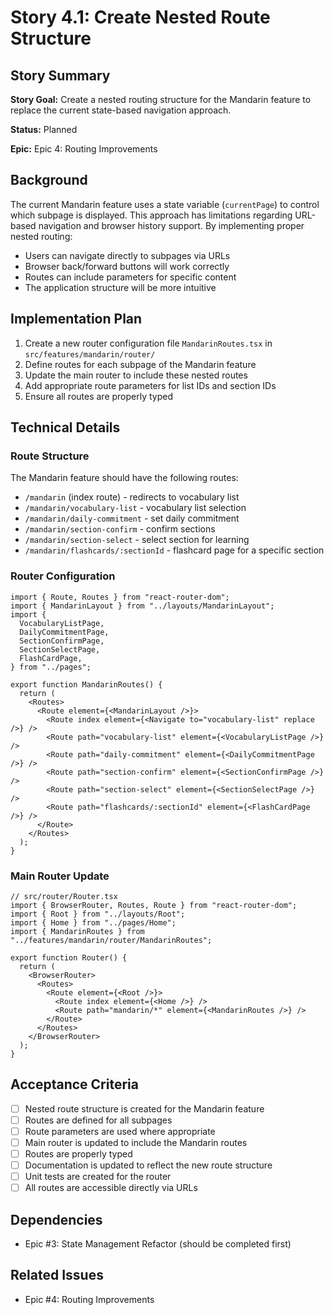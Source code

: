 # Story 4.1: Create Nested Route Structure

## Story Summary

**Story Goal:** Create a nested routing structure for the Mandarin feature to replace the current state-based navigation approach.

**Status:** Planned

**Epic:** Epic 4: Routing Improvements

## Background

The current Mandarin feature uses a state variable (`currentPage`) to control which subpage is displayed. This approach has limitations regarding URL-based navigation and browser history support. By implementing proper nested routing:

- Users can navigate directly to subpages via URLs
- Browser back/forward buttons will work correctly
- Routes can include parameters for specific content
- The application structure will be more intuitive

## Implementation Plan

1. Create a new router configuration file `MandarinRoutes.tsx` in `src/features/mandarin/router/`
2. Define routes for each subpage of the Mandarin feature
3. Update the main router to include these nested routes
4. Add appropriate route parameters for list IDs and section IDs
5. Ensure all routes are properly typed

## Technical Details

### Route Structure

The Mandarin feature should have the following routes:

- `/mandarin` (index route) - redirects to vocabulary list
- `/mandarin/vocabulary-list` - vocabulary list selection
- `/mandarin/daily-commitment` - set daily commitment
- `/mandarin/section-confirm` - confirm sections
- `/mandarin/section-select` - select section for learning
- `/mandarin/flashcards/:sectionId` - flashcard page for a specific section

### Router Configuration

```tsx
import { Route, Routes } from "react-router-dom";
import { MandarinLayout } from "../layouts/MandarinLayout";
import {
  VocabularyListPage,
  DailyCommitmentPage,
  SectionConfirmPage,
  SectionSelectPage,
  FlashCardPage,
} from "../pages";

export function MandarinRoutes() {
  return (
    <Routes>
      <Route element={<MandarinLayout />}>
        <Route index element={<Navigate to="vocabulary-list" replace />} />
        <Route path="vocabulary-list" element={<VocabularyListPage />} />
        <Route path="daily-commitment" element={<DailyCommitmentPage />} />
        <Route path="section-confirm" element={<SectionConfirmPage />} />
        <Route path="section-select" element={<SectionSelectPage />} />
        <Route path="flashcards/:sectionId" element={<FlashCardPage />} />
      </Route>
    </Routes>
  );
}
```

### Main Router Update

```tsx
// src/router/Router.tsx
import { BrowserRouter, Routes, Route } from "react-router-dom";
import { Root } from "../layouts/Root";
import { Home } from "../pages/Home";
import { MandarinRoutes } from "../features/mandarin/router/MandarinRoutes";

export function Router() {
  return (
    <BrowserRouter>
      <Routes>
        <Route element={<Root />}>
          <Route index element={<Home />} />
          <Route path="mandarin/*" element={<MandarinRoutes />} />
        </Route>
      </Routes>
    </BrowserRouter>
  );
}
```

## Acceptance Criteria

- [ ] Nested route structure is created for the Mandarin feature
- [ ] Routes are defined for all subpages
- [ ] Route parameters are used where appropriate
- [ ] Main router is updated to include the Mandarin routes
- [ ] Routes are properly typed
- [ ] Documentation is updated to reflect the new route structure
- [ ] Unit tests are created for the router
- [ ] All routes are accessible directly via URLs

## Dependencies

- Epic #3: State Management Refactor (should be completed first)

## Related Issues

- Epic #4: Routing Improvements
